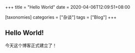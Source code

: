 +++
title = "Hello World"
date = 2020-04-06T12:09:51+08:00

[taxonomies]
categories = ["杂谈"]
tags = ["Blog"]
+++

## Hello World\!

今天这个博客正式建立了！
